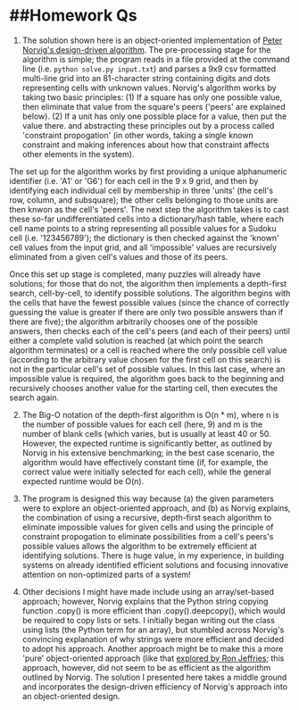 ##Homework Qs
===========

1. The solution shown here is an object-oriented implementation of <a href="http://norvig.com/sudoku.html">Peter Norvig's design-driven algorithm</a>. The pre-processing stage for the algorithm is simple; the program reads in a file provided at the command line (i.e. `python solve.py input.txt`) and parses a 9x9 csv formatted multi-line grid into an 81-character string containing digits and dots representing cells with unknown values. Norvig's algorithm works by taking two basic principles:
    (1) If a square has only one possible value, then eliminate that value from the square's peers ('peers' are explained below).
    (2) If a unit has only one possible place for a value, then put the value there.
and abstracting these principles out by a process called 'constraint propogation' (in other words, taking a single known constraint and making inferences about how that constraint affects other elements in the system).  

The set up for the algorithm works by first providing a unique alphanumeric identifier (i.e. 'A1' or 'G6') for each cell in the 9 x 9 grid, and then by identifying each individual cell by membership in three 'units' (the cell's row, column, and subsquare); the other cells belonging to those units are then knwon as the cell's 'peers'. The next step the algorithm takes is to cast these so-far undifferentiated cells into a dictionary/hash table, where each cell name points to a string representing all possible values for a Sudoku cell (i.e. '123456789'); the dictionary is then checked against the 'known' cell values from the input grid, and all 'impossible' values are recursively eliminated from a given cell's values and those of its peers.

Once this set up stage is completed, many puzzles will already have solutions; for those that do not, the algorithm then implements a depth-first search, cell-by-cell, to identify possible solutions. The algorithm begins with the cells that have the fewest possible values (since the chance of correctly guessing the value is greater if there are only two possible answers than if there are five); the algorithm arbitrarily chooses one of the possible answers, then checks each of the cell's peers (and each of their peers) until either a complete valid solution is reached (at which point the search algorithm terminates) or a cell is reached where the only possible cell value (according to the arbitrary value chosen for the first cell on this search) is not in the particular cell's set of possible values. In this last case, where an impossible value is required, the algorithm goes back to the beginning and recursively chooses another value for the starting cell, then executes the search again. 

2. The Big-O notation of the depth-first algorithm is O(n * m), where n is the number of possible values for each cell (here, 9) and m is the number of blank cells (which varies, but is usually at least 40 or 50. However, the expected runtime is significantly better, as outlined by Norvig in his extensive benchmarking; in the best case scenario, the algorithm would have effectively constant time (if, for example, the correct value were initially selected for each cell), while the general expected runtime would be O(n).

3. The program is designed this way because (a) the given parameters were to explore an object-oriented approach, and (b) as Norvig explains, the combination of using a recursive, depth-first seach algorithm to eliminate impossible values for given cells and using the principle of constraint propogation to eliminate possibilities from a cell's peers's possible values allows the algorithm to be extremely efficient at identifying solutions. There is huge value, in my experience, in building systems on already identified efficient solutions and focusing innovative attention on non-optimized parts of a system!

4. Other decisions I might have made include using an array/set-based approach; however, Norvig explains that the Python string copying function .copy() is more efficient than .copy().deepcopy(), which would be required to copy lists or sets. I initially began writing out the class using lists (the Python term for an array), but stumbled across Norvig's convincing explanation of why strings were more efficient and decided to adopt his approach. Another approach might be to make this a more 'pure' object-oriented approach (like that <a href="http://xprogramming.com/articles/sudoku5/">explored by Ron Jeffries</a>; this approach, however, did not seem to be as efficient as the algorithm outlined by Norvig. The solution I presented here takes a middle ground and incorporates the design-driven efficiency of Norvig's approach into an object-oriented design. 
